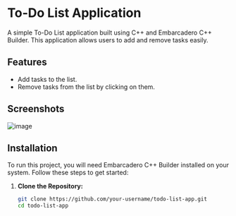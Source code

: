 # To-Do List Application

A simple To-Do List application built using C++ and Embarcadero C++ Builder. This application allows users to add and remove tasks easily.

## Features

- Add tasks to the list.
- Remove tasks from the list by clicking on them.

## Screenshots

![image](https://github.com/user-attachments/assets/c5f46a9c-752c-4a9b-a8ff-8168ece82f86)


## Installation

To run this project, you will need Embarcadero C++ Builder installed on your system. Follow these steps to get started:

1. **Clone the Repository:**

   ```sh
   git clone https://github.com/your-username/todo-list-app.git
   cd todo-list-app
